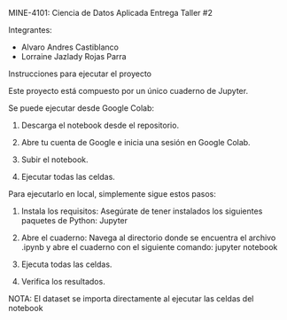 MINE-4101: Ciencia de Datos Aplicada
Entrega Taller #2

Integrantes:
* Alvaro Andres Castiblanco
* Lorraine Jazlady Rojas Parra

Instrucciones para ejecutar el proyecto

Este proyecto está compuesto por un único cuaderno de Jupyter. 

Se puede ejecutar desde Google Colab:

1. Descarga el notebook desde el repositorio.

2. Abre tu cuenta de Google e inicia una sesión en Google Colab.

3. Subir el notebook.

4. Ejecutar todas las celdas.

Para ejecutarlo en local, simplemente sigue estos pasos:

1. Instala los requisitos: Asegúrate de tener instalados los siguientes paquetes de Python: Jupyter

2. Abre el cuaderno: Navega al directorio donde se encuentra el archivo .ipynb y abre el cuaderno con el siguiente comando: 
	jupyter notebook

3. Ejecuta todas las celdas.

4. Verifica los resultados.

NOTA: El dataset se importa directamente al ejecutar las celdas del notebook

